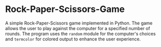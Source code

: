 # Rock-Paper-Scissors-Game
A simple Rock-Paper-Scissors game implemented in Python. The game allows the user to play against the computer for a specified number of rounds. The program uses the `random` module for the computer's choices and `termcolor` for colored output to enhance the user experience.
